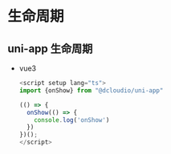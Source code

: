 # 生命周期

## uni-app 生命周期

*   vue3

    ```javascript
    <script setup lang="ts">
    import {onShow} from "@dcloudio/uni-app"

    (() => {
      onShow(() => {
        console.log('onShow')
      })
    })();
    </script>

    ```
